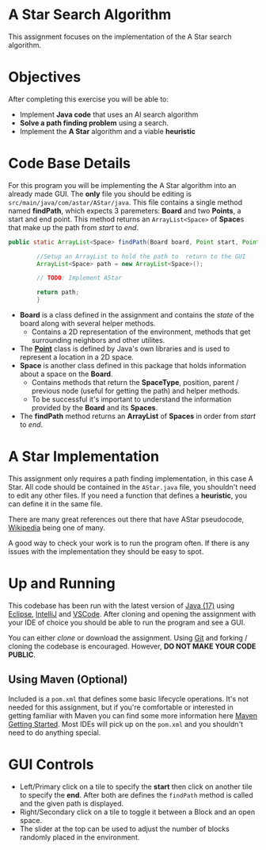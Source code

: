 # A Star Search Algorithm
This assignment focuses on the implementation of the A Star search algorithm.

# Objectives
After completing this exercise you will be able to:
* Implement **Java code** that uses an AI search algorithm
* **Solve a path finding problem** using a search.
* Implement the **A Star** algorithm and a viable **heuristic**

# Code Base Details

For this program you will be implementing the A Star algorithm into an already made GUI. The **only** file you should be editing is `src/main/java/com/astar/AStar/java`. This file contains a single method named **findPath**, which expects 3 paremeters: **Board** and two **Points**, a start and end point. This method returns an `ArrayList<Space>` of **Space**s that make up the path from *start* to *end*.

```Java
public static ArrayList<Space> findPath(Board board, Point start, Point end) {

        //Setup an ArrayList to hold the path to  return to the GUI
        ArrayList<Space> path = new ArrayList<Space>();

        // TODO: Implement AStar

        return path;
        }
```

* **Board** is a class defined in the assignment and contains the *state* of the board along with several helper methods.
  * Contains a 2D representation of the environment, methods that get surrounding neighbors and other utilites. 
* The [**Point**](https://docs.oracle.com/javase/7/docs/api/java/awt/Point.html) class is defined by Java's own libraries and is used to represent a location in a 2D space. 
* **Space** is another class defined in this package that holds information about a space on the **Board**.  
  * Contains methods that return the **SpaceType**, position, parent / previous node (useful for getting the path) and helper methods.
  * To be successful it's important to understand the information provided by the **Board** and its **Spaces**.
* The **findPath** method returns an **ArrayList** of **Spaces** in order from *start* to *end*.

# A Star Implementation
This assignment only requires a path finding implementation, in this case A Star. All code should be contained in the `AStar.java` file, you shouldn't need to edit any other files. If you need a function that defines a **heuristic**, you can define it in the same file. 

There are many great references out there that have AStar pseudocode, [Wikipedia](https://en.wikipedia.org/wiki/A*_search_algorithm#Pseudocode) being one of many.

A good way to check your work is to run the program often. If there is any issues with the implementation they should be easy to spot.

# Up and Running
This codebase has been run with the latest version of [Java (17)](https://www.oracle.com/java/technologies/downloads/#java17) using [Eclipse](https://www.eclipse.org/downloads/), [IntelliJ](https://www.jetbrains.com/idea/) and [VSCode](https://code.visualstudio.com/). After cloning and opening the assignment with your IDE of choice you should be able to run the program and see a GUI. 

You can either *clone* or download the assignment. Using [Git](https://git-scm.com/) and forking / cloning the codebase is encouraged. However, **DO NOT MAKE YOUR CODE PUBLIC**.

## Using Maven (Optional)
Included is a `pom.xml` that defines some basic lifecycle operations. It's not needed for this assignment, but if you're comfortable or interested in getting familiar with Maven you can find some more information here [Maven Getting Started](https://maven.apache.org/guides/getting-started/). Most IDEs will pick up on the `pom.xml` and you shouldn't need to do anything special. 

# GUI Controls
 * Left/Primary click on a tile to specify the **start** then click on another tile to specify the **end**. After both are defines the `findPath` method is called and the given path is displayed.
 * Right/Secondary click on a tile to toggle it between a Block and an open space.
 * The slider at the top can be used to adjust the number of blocks randomly placed in the environment.